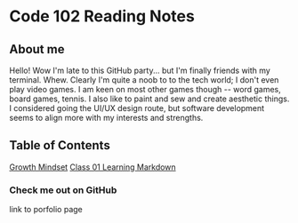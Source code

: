 # Code 102 Reading Notes

## About me

Hello! Wow I'm late to this GitHub party... but I'm finally friends with my terminal. Whew. Clearly I'm quite a noob to to the tech world; I don't even play video games. I am keen on most other games though -- word games, board games, tennis. I also like to paint and sew and create aesthetic things. I considered going the UI/UX design route, but software development seems to align more with my interests and strengths.

## Table of Contents

[Growth Mindset](growthmindset.md) 
[Class 01 Learning Markdown](01-learning-markdown.md)


### Check me out on GitHub

link to porfolio page
